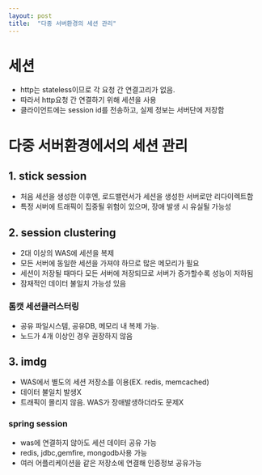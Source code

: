 ```yaml
---
layout: post
title:  "다중 서버환경의 세션 관리"
---
```


# 세션
- http는 stateless이므로 각 요청 간 연결고리가 없음.
- 따라서 http요청 간 연결하기 위해 세션을 사용
- 클라이언트에는 session id를 전송하고, 실제 정보는 서버단에 저장함


# 다중 서버환경에서의 세션 관리

## 1. stick session
- 처음 세션을 생성한 이후엔, 로드밸런서가 세션을 생성한 서버로만 리다이렉트함
- 특정 서버에 트래픽이 집중될 위험이 있으며, 장애 발생 시 유실될 가능성


## 2. session clustering
- 2대 이상의 WAS에 세션을 복제
- 모든 서버에 동일한 세션을 가져야 하므로 많은 메모리가 필요
- 세션이 저장될 때마다 모든 서버에 저장되므로 서버가 증가할수록 성능이 저하됨
- 잠재적인 데이터 불일치 가능성 있음


### 톰캣 세션클러스터링
- 공유 파일시스템, 공유DB, 메모리 내 복제 가능. 
- 노드가 4개 이상인 경우 권장하지 않음


## 3. imdg
- WAS에서 별도의 세션 저장소를 이용(EX. redis, memcached)
- 데이터 불일치 발생X
- 트래픽이 몰리지 않음. WAS가 장애발생하더라도 문제X

### spring session
- was에 연결하지 않아도 세션 데이터 공유 가능
- redis, jdbc,gemfire, mongodb사용 가능
- 여러 어플리케이션을 같은 저장소에 연결해 인증정보 공유가능